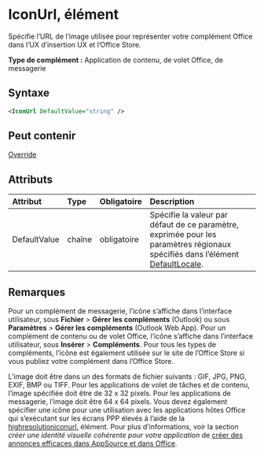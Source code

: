 # <a name="iconurl-element"></a>IconUrl, élément

Spécifie l’URL de l’image utilisée pour représenter votre complément Office dans l’UX d’insertion UX et l’Office Store.

**Type de complément :** Application de contenu, de volet Office, de messagerie

## <a name="syntax"></a>Syntaxe

```XML
<IconUrl DefaultValue="string" />
```

## <a name="can-contain"></a>Peut contenir

[Override](override.md)

## <a name="attributes"></a>Attributs

|**Attribut**|**Type**|**Obligatoire**|**Description**|
|:-----|:-----|:-----|:-----|
|DefaultValue|chaîne|obligatoire|Spécifie la valeur par défaut de ce paramètre, exprimée pour les paramètres régionaux spécifiés dans l’élément [DefaultLocale](defaultlocale.md).|

## <a name="remarks"></a>Remarques

Pour un complément de messagerie, l’icône s’affiche dans l’interface utilisateur, sous **Fichier**  >  **Gérer les compléments** (Outlook) ou sous **Paramètres**  >  **Gérer les compléments** (Outlook Web App). Pour un complément de contenu ou de volet Office, l’icône s’affiche dans l’interface utilisateur, sous **Insérer**  >  **Compléments**. Pour tous les types de compléments, l’icône est également utilisée sur le site de l’Office Store si vous publiez votre complément dans l’Office Store.

L’image doit être dans un des formats de fichier suivants : GIF, JPG, PNG, EXIF, BMP ou TIFF. Pour les applications de volet de tâches et de contenu, l’image spécifiée doit être de 32 x 32 pixels. Pour les applications de messagerie, l’image doit être 64 x 64 pixels. Vous devez également spécifier une icône pour une utilisation avec les applications hôtes Office qui s’exécutant sur les écrans PPP élevés à l’aide de la [highresolutioniconurl,](highresolutioniconurl.md) élément. Pour plus d’informations, voir la section _créer une identité visuelle cohérente pour votre application_ de [créer des annonces efficaces dans AppSource et dans Office](https://docs.microsoft.com/office/dev/store/create-effective-office-store-listings#create-a-consistent-visual-identity).
